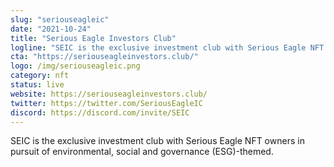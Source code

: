 ```yaml
---
slug: "seriouseagleic"
date: "2021-10-24"
title: "Serious Eagle Investors Club"
logline: "SEIC is the exclusive investment club with Serious Eagle NFT owners in pursuit of environmental,social and governance (ESG)-themed."
cta: "https://seriouseagleinvestors.club/"
logo: /img/seriouseagleic.png
category: nft
status: live
website: https://seriouseagleinvestors.club/
twitter: https://twitter.com/SeriousEagleIC
discord: https://discord.com/invite/SEIC
---
```


SEIC is the exclusive investment club with Serious Eagle NFT owners in pursuit of environmental, social and governance (ESG)-themed.
